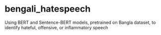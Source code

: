 # bengali_hatespeech
Using BERT and Sentence-BERT models, pretrained on Bangla dataset, to identify hateful, offensive, or inflammatory speech
